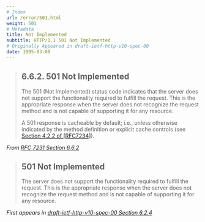 ```yaml
---
# Index
url: /error/501.html
weight: 501
# Metadata
title: Not Implemented
subtitle: HTTP/1.1 501 Not Implemented
# Originally Appeared in draft-ietf-http-v10-spec-00
date: 1995-03-08
---
```


> ## 6.6.2.  501 Not Implemented
>
> The 501 (Not Implemented) status code indicates that the server does
> not support the functionality required to fulfill the request.  This
> is the appropriate response when the server does not recognize the
> request method and is not capable of supporting it for any resource.
>
> A 501 response is cacheable by default; i.e., unless otherwise
> indicated by the method definition or explicit cache controls (see
> [Section 4.2.2 of [RFC7234]](https://tools.ietf.org/html/rfc7234#section-4.2.2)).

<cite>From [RFC 7231 Section 6.6.2](https://tools.ietf.org/html/rfc7231#section-6.6.2)</cite>

> ## 501 Not Implemented
>
> The server does not support the functionality required to fulfill
> the request. This is the appropriate response when the server does
> not recognize the request method and is not capable of supporting
> it for any resource.

<cite>First appears in [draft-ietf-http-v10-spec-00 Section 6.2.4](https://tools.ietf.org/html/draft-ietf-http-v10-spec-00#section-6.2.4)</cite>
